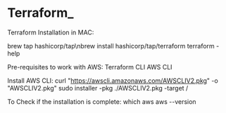 # Terraform_

Terraform Installation in MAC:

brew tap hashicorp/tap\nbrew install hashicorp/tap/terraform
terraform -help

Pre-requisites to work with AWS:
  Terraform CLI
  AWS CLI

Install AWS CLI:
curl "https://awscli.amazonaws.com/AWSCLIV2.pkg" -o "AWSCLIV2.pkg"
sudo installer -pkg ./AWSCLIV2.pkg -target /

To Check if the installation is complete:
which aws
aws --version
